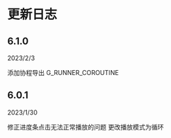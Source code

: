 # 更新日志

## 6.1.0

2023/2/3

添加协程导出 G_RUNNER_COROUTINE


## 6.0.1

2023/1/30

修正进度条点击无法正常播放的问题
更改播放模式为循环

